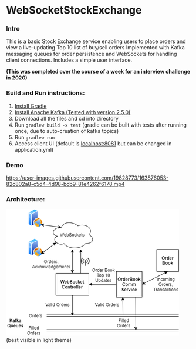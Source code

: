 # WebSocketStockExchange

### Intro
This is a basic Stock Exchange service enabling users to place orders and view a live-updating Top 10 list of buy/sell orders
Implemented with Kafka messaging queues for order persistence and WebSockets for handling client connections. Includes a simple user interface.

__(This was completed over the course of a week for an interview challenge in 2020)__


### Build and Run instructions:
1)  [Install Gradle](https://spring.io/guides/gs/gradle/#initial)  
2)  [Install Apache Kafka (Tested with version 2.5.0)](https://kafka.apache.org/quickstart)  
3)  Download all the files and cd into directory
4)  Run `gradlew build -x test` (gradle can be built with tests after running once, due to auto-creation of kafka topics)  
5)  Run `gradlew run`    
6)  Access client UI (default is [localhost:8081](http://localhost:8081) but can be changed in application.yml)


### Demo

https://user-images.githubusercontent.com/19828773/163876053-82c802a8-c5d4-4d98-bcb9-81e4262f6178.mp4


### Architecture:
![architecture image](architecture.png)  
(best visible in light theme)  
